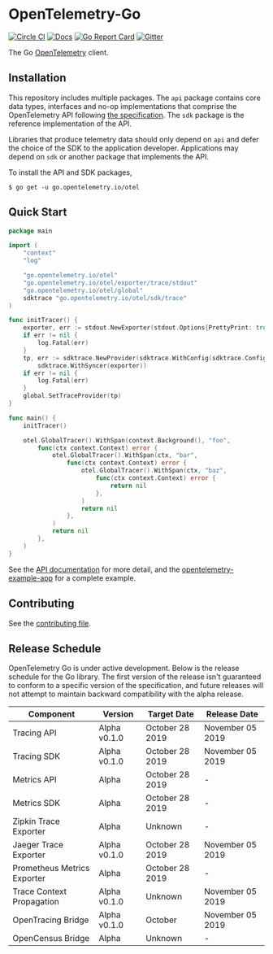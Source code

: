 # OpenTelemetry-Go

[![Circle CI](https://circleci.com/gh/open-telemetry/opentelemetry-go.svg?style=svg)](https://circleci.com/gh/open-telemetry/opentelemetry-go)
[![Docs](https://godoc.org/go.opentelemetry.io/otel?status.svg)](http://godoc.org/go.opentelemetry.io/otel)
[![Go Report Card](https://goreportcard.com/badge/go.opentelemetry.io/otel)](https://goreportcard.com/report/go.opentelemetry.io/otel)
[![Gitter](https://badges.gitter.im/open-telemetry/opentelemetry-go.svg)](https://gitter.im/open-telemetry/opentelemetry-go?utm_source=badge&utm_medium=badge&utm_campaign=pr-badge)

The Go [OpenTelemetry](https://opentelemetry.io/otel/) client.

## Installation

This repository includes multiple packages. The `api`
package contains core data types, interfaces and no-op implementations that comprise the OpenTelemetry API following
[the
specification](https://github.com/open-telemetry/opentelemetry-specification).
The `sdk` package is the reference implementation of the API.

Libraries that produce telemetry data should only depend on `api`
and defer the choice of the SDK to the application developer. Applications may
depend on `sdk` or another package that implements the API.

To install the API and SDK packages,

```
$ go get -u go.opentelemetry.io/otel
```

## Quick Start

```go
package main

import (
	"context"
	"log"

	"go.opentelemetry.io/otel"
	"go.opentelemetry.io/otel/exporter/trace/stdout"
	"go.opentelemetry.io/otel/global"
	sdktrace "go.opentelemetry.io/otel/sdk/trace"
)

func initTracer() {
	exporter, err := stdout.NewExporter(stdout.Options{PrettyPrint: true})
	if err != nil {
		log.Fatal(err)
	}
	tp, err := sdktrace.NewProvider(sdktrace.WithConfig(sdktrace.Config{DefaultSampler: sdktrace.AlwaysSample()}),
		sdktrace.WithSyncer(exporter))
	if err != nil {
		log.Fatal(err)
	}
	global.SetTraceProvider(tp)
}

func main() {
	initTracer()

	otel.GlobalTracer().WithSpan(context.Background(), "foo",
		func(ctx context.Context) error {
			otel.GlobalTracer().WithSpan(ctx, "bar",
				func(ctx context.Context) error {
					otel.GlobalTracer().WithSpan(ctx, "baz",
						func(ctx context.Context) error {
							return nil
						},
					)
					return nil
				},
			)
			return nil
		},
	)
}

```

See the [API
documentation](https://go.opentelemetry.io/otel/) for more
detail, and the
[opentelemetry-example-app](./example/README.md)
for a complete example.

## Contributing

See the [contributing file](CONTRIBUTING.md).

## Release Schedule

OpenTelemetry Go is under active development. Below is the release schedule
for the Go library. The first version of the release isn't guaranteed to conform
to a specific version of the specification, and future releases will not
attempt to maintain backward compatibility with the alpha release.

| Component                   | Version      | Target Date     | Release Date     |
| --------------------------- | ------------ | --------------- | ---------------- |
| Tracing API                 | Alpha v0.1.0 | October 28 2019 | November 05 2019 |
| Tracing SDK                 | Alpha v0.1.0 | October 28 2019 | November 05 2019 |
| Metrics API                 | Alpha        | October 28 2019 | -                |
| Metrics SDK                 | Alpha        | October 28 2019 | -                |
| Zipkin Trace Exporter       | Alpha        | Unknown         | -                |
| Jaeger Trace Exporter       | Alpha v0.1.0 | October 28 2019 | November 05 2019 |
| Prometheus Metrics Exporter | Alpha        | October 28 2019 | -                |
| Trace Context Propagation   | Alpha v0.1.0 | Unknown         | November 05 2019 |
| OpenTracing Bridge          | Alpha v0.1.0 | October         | November 05 2019 |
| OpenCensus Bridge           | Alpha        | Unknown         | -                |
